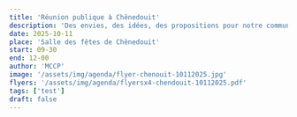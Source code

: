```yaml
---
title: 'Réunion publique à Chênedouit'
description: 'Des envies, des idées, des propositions pour notre commune ? Discutons-en !'
date: 2025-10-11
place: 'Salle des fêtes de Chênedouit'
start: 09-30
end: 12-00
author: 'MCCP'
image: '/assets/img/agenda/flyer-chenouit-10112025.jpg'
flyers: '/assets/img/agenda/flyersx4-chendouit-10112025.pdf'
tags: ['test']
draft: false
---
```

